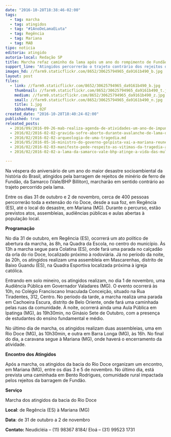 ```yaml
---
date: "2016-10-28T18:38:46-02:00"
tags:
  - tag: marcha
  - tag: atingidos
  - tag: "#1AnoDeLamaELuta"
  - tag: Regência
  - tag: Mariana
  - tag: MAB
tipo: noticia
editoria: atingido
autoria-local: Redação SP
title: Marcha refaz caminho da lama após um ano do rompimento de Fundão
support_line: "Atingidos percorrerão o trajeto contrário dos rejeitos da Samarco: da foz do rio Doce, em Regência (ES), até Mariana (MG). "
images_hd: //farm9.staticflickr.com/8652/30625794965_da9161b490_b.jpg
layout: post
files:
  - link: //farm9.staticflickr.com/8652/30625794965_da9161b490_b.jpg
    thumbnail: //farm9.staticflickr.com/8652/30625794965_da9161b490_t.jpg
    medium: //farm9.staticflickr.com/8652/30625794965_da9161b490_z.jpg
    small: //farm9.staticflickr.com/8652/30625794965_da9161b490_n.jpg
    title: 1.jpg
    $$hashKey: 02F
created_date: "2016-10-28T18:40:24-02:00"
published: true
releated_posts:
  - 2016/09/2016-09-26-mab-realiza-agenda-de-atividades-um-ano-de-impunidade-do-crime-da-samarco-em-mariana-mg.md
  - 2016/02/2016-02-02-gravida-sofre-aborto-durante-avalanche-de-lama-da-samarco.md
  - 2016/02/2016-02-02-arqueologia-de-uma-tragedia.md
  - 2016/05/2016-05-16-ministro-do-governo-golpista-vai-a-mariana-reune-se-com-a-prefeitura-e-ignora-atingidos.md
  - 2016/02/2016-02-03-manifesto-pede-respeito-as-vitimas-da-tragedia-ambiental-de-mariana.md
  - 2016/02/2016-02-02-a-lama-da-samarco-vale-bhp-atinge-a-vida-das-mulheres.md

---
```

<p>Na v&eacute;spera do anivers&aacute;rio de um ano do maior desastre socioambiental da hist&oacute;ria do Brasil, atingidos pela barragem de rejeitos de min&eacute;rio de ferro de Fund&atilde;o, da Samarco (Vale/BHP Billiton), marchar&atilde;o em sentido contr&aacute;rio ao trajeto percorrido pela lama.</p>

<p>Entre os dias 31 de outubro e 2 de novembro, cerca de 400 pessoas percorrer&atilde;o toda a extens&atilde;o do rio Doce, desde a sua foz, em Reg&ecirc;ncia (ES), at&eacute; o local do desastre, em Mariana (MG). Durante o percurso, est&atilde;o previstos atos, assembleias, audi&ecirc;ncias p&uacute;blicas e aulas abertas &agrave; popula&ccedil;&atilde;o local.</p>

<p><strong>Programa&ccedil;&atilde;o</strong></p>

<p>No dia 31 de outubro, em Reg&ecirc;ncia (ES), ocorrer&aacute; um ato pol&iacute;tico de abertura da marcha, &agrave;s 8h, na Quadra da Escola, no centro do munic&iacute;pio. &Agrave;s 13h a marcha segue para Colatina (ES), onde far&aacute; uma parada no cal&ccedil;ad&atilde;o da orla do rio Doce, localizado pr&oacute;ximo &agrave; rodovi&aacute;ria. J&aacute; no per&iacute;odo da noite, &agrave;s 20h, os atingidos realizam uma assembleia em Mascarenhas, distrito de Baixo Guandu (ES), na Quadra Esportiva localizada pr&oacute;xima &agrave; igreja cat&oacute;lica.</p>

<p>Entrando em solo mineiro, os atingidos realizam, no dia 1 de novembro, uma Audi&ecirc;ncia P&uacute;blica em Governador Valadares (MG). O evento ocorrer&aacute; &agrave;s 10h, no Col&eacute;gio Franciscano Imaculada Concei&ccedil;&atilde;o, situado na Rua Tiradentes, 312, Centro. No per&iacute;odo da tarde, a marcha realiza uma parada em Cachoeira Escura, distrito de Belo Oriente, onde far&aacute; uma caminhada pelas ruas da comunidade. &Agrave; noite, ocorrer&aacute; ainda uma Aula P&uacute;blica em Ipatinga (MG), &agrave;s 19h30min, no Gin&aacute;sio Sete de Outubro, com a presen&ccedil;a de estudantes do ensino fundamental e m&eacute;dio.</p>

<p>No &uacute;ltimo dia de marcha, os atingidos realizam duas assembleias, uma em Rio Doce (MG), &agrave;s 10h30min, e outra em Barra Longa (MG), &agrave;s 16h. No final do dia, a caravana segue &agrave; Mariana (MG), onde haver&aacute; o encerramento da atividade.</p>

<p><strong>Encontro dos Atingidos </strong></p>

<p>Ap&oacute;s a marcha, os atingidos da bacia do Rio Doce organizam um encontro, em Mariana (MG), entre os dias 3 e 5 de novembro. No &uacute;ltimo dia, est&aacute; prevista uma caminhada em Bento Rodrigues, comunidade rural impactada pelos rejeitos da barragem de Fund&atilde;o.</p>

<p><strong>Servi&ccedil;o</strong></p>

<p>Marcha dos atingidos da bacia do Rio Doce</p>

<p><strong>Local</strong>:&nbsp;de Reg&ecirc;ncia (ES) &agrave; Mariana (MG)</p>

<p><strong>Data</strong>:&nbsp;de 31 de outubro a 2 de novembro</p>

<p><strong>Contato:</strong> Neudicl&eacute;ia &ndash; (11) 98367 8184/ Elo&aacute; &ndash; (31) 99523 1731</p>
